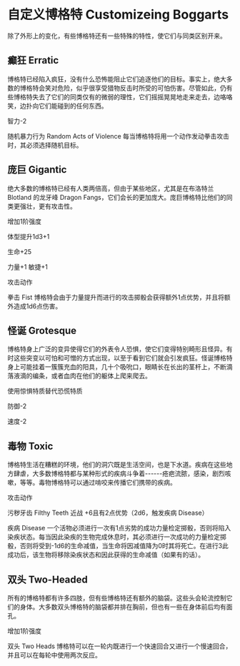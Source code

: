 # 自定义博格特 Customizeing Boggarts

除了外形上的变化，有些博格特还有一些特殊的特性，使它们与同类区别开来。

## 癫狂 Erratic

博格特已经陷入疯狂，没有什么恐怖能阻止它们追逐他们的目标。事实上，绝大多数的博格特会笑对危险，似乎很享受猎物反击时所受的可怕伤害。尽管如此，仍有些博格特失去了它们的同类仅有的微弱的理性，它们摇摇晃晃地走来走去，边咯咯笑，边扑向它们能碰到的任何东西。

智力-2

随机暴力行为 Random Acts of Violence
每当博格特将用一个动作发动拳击攻击时，其必须选择随机目标。

## 庞巨 Gigantic

绝大多数的博格特已经有人类两倍高，但由于某些地区，尤其是在布洛特兰Blotland
的龙牙峰 Dragon
Fangs，它们会长的更加庞大。庞巨博格特比他们的同类更强壮，更有攻击性。

增加1阶强度

体型提升1d3+1

生命+25

力量+1 敏捷+1

攻击动作

拳击 Fist
博格特会由于力量提升而进行的攻击掷骰会获得额外1点优势，并且将额外造成1d6点伤害。

## 怪诞 Grotesque

博格特身上广泛的变异使得它们的外表令人恐惧，使它们变得特别畸形且怪异。有时这些突变以可怕和可憎的方式出现，以至于看到它们就会引发疯狂。怪诞博格特身上可能挂着一簇簇充血的阳具，几十个吸吮口，眼睛长在长出的茎杆上，不断滴落液滴的编条，或者血肉在他们的躯体上爬来爬去。

使用惊惧特质替代恐慌特质

防御-2

速度-2

## 毒物 Toxic

博格特生活在糟糕的环境，他们的洞穴既是生活空间，也是下水道。疾病在这些地方肆虐，大多数博格特都与某种形式的疾病斗争着------疮疤流脓，感染，剧烈咳嗽，等等。毒物博格特可以通过啃咬来传播它们携带的疾病。

攻击动作

污秽牙齿 Filthy Teeth 近战 +6且有2点优势（2d6，触发疾病 Disease）

疾病 Disease
一个活物必须进行一次有1点劣势的成功力量检定掷骰，否则将陷入染疾状态。每当因此染疾的生物完成休息时，其必须进行一次成功的力量检定掷骰，否则将受到-1d6的生命减值，当生命将因减值降为0时其将死亡。在进行3此成功后，该生物将移除染疾状态和因此获得的生命减值（如果有的话）。

## 双头 Two-Headed

所有的博格特都有许多四肢，但有些博格特还有额外的脑袋。这些头会轮流控制它们的身体。大多数双头博格特的脑袋都并排在胸前，但也有一些在身体前后均有面孔。

增加1阶强度

双头 Two Heads
博格特可以在一轮内既进行一个快速回合又进行一个慢速回合，并且可以在每轮中使用两次反应。
